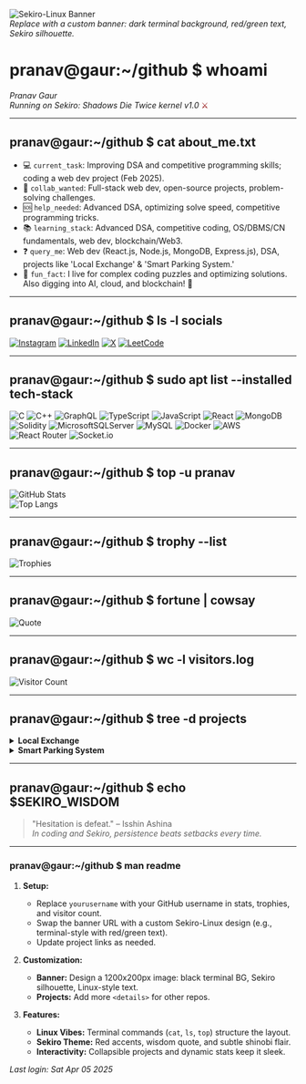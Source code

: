 ![Sekiro-Linux Banner](https://giphy.com/gifs/from-software-sekiro-shadows-die-twice-1UUZxXPoguNdaD6P8B)  
*Replace with a custom banner: dark terminal background, red/green text, Sekiro silhouette.*

# pranav@gaur:~/github $ whoami  
*Pranav Gaur*  
*Running on Sekiro: Shadows Die Twice kernel v1.0* <span style="color: #8B0000;">⚔️</span>

---

## pranav@gaur:~/github $ cat about_me.txt  
- 💻 `current_task`: Improving DSA and competitive programming skills; coding a web dev project (Feb 2025).  
- 🤝 `collab_wanted`: Full-stack web dev, open-source projects, problem-solving challenges.  
- 🆘 `help_needed`: Advanced DSA, optimizing solve speed, competitive programming tricks.  
- 📚 `learning_stack`: Advanced DSA, competitive coding, OS/DBMS/CN fundamentals, web dev, blockchain/Web3.  
- ❓ `query_me`: Web dev (React.js, Node.js, MongoDB, Express.js), DSA, projects like 'Local Exchange' & 'Smart Parking System.'  
- 🎉 `fun_fact`: I live for complex coding puzzles and optimizing solutions. Also digging into AI, cloud, and blockchain! 🚀  

---

## pranav@gaur:~/github $ ls -l socials  
[![Instagram](https://img.shields.io/badge/Instagram-%23E4405F.svg?logo=Instagram&logoColor=white)](https://instagram.com/raghavgau7) [![LinkedIn](https://img.shields.io/badge/LinkedIn-%230077B5.svg?logo=linkedin&logoColor=white)](https://linkedin.com/in/pranav-gaur-168522252) [![X](https://img.shields.io/badge/X-black.svg?logo=X&logoColor=white)](https://x.com/PranavGaur04) [![LeetCode](https://img.shields.io/badge/LeetCode-orange.svg?logo=leetcode&logoColor=white)](https://leetcode.com/u/pranav2634)  

---

## pranav@gaur:~/github $ sudo apt list --installed tech-stack  
![C](https://img.shields.io/badge/c-%2300599C.svg?style=for-the-badge&logo=c&logoColor=white) ![C++](https://img.shields.io/badge/c++-%2300599C.svg?style=for-the-badge&logo=c%2B%2B&logoColor=white) ![GraphQL](https://img.shields.io/badge/-GraphQL-E10098?style=for-the-badge&logo=graphql&logoColor=white) ![TypeScript](https://img.shields.io/badge/typescript-%23007ACC.svg?style=for-the-badge&logo=typescript&logoColor=white) ![JavaScript](https://img.shields.io/badge/javascript-%23323330.svg?style=for-the-badge&logo=javascript&logoColor=%23F7DF1E) ![React](https://img.shields.io/badge/react-%2320232a.svg?style=for-the-badge&logo=react&logoColor=%2361DAFB) ![MongoDB](https://img.shields.io/badge/MongoDB-%234ea94b.svg?style=for-the-badge&logo=mongodb&logoColor=white) ![Solidity](https://img.shields.io/badge/Solidity-%23363636.svg?style=for-the-badge&logo=solidity&logoColor=white) ![MicrosoftSQLServer](https://img.shields.io/badge/Microsoft%20SQL%20Server-CC2927?style=for-the-badge&logo=microsoft%20sql%20server&logoColor=white) ![MySQL](https://img.shields.io/badge/mysql-4479A1.svg?style=for-the-badge&logo=mysql&logoColor=white) ![Docker](https://img.shields.io/badge/docker-%230db7ed.svg?style=for-the-badge&logo=docker&logoColor=white) ![AWS](https://img.shields.io/badge/AWS-%23FF9900.svg?style=for-the-badge&logo=amazon-aws&logoColor=white) ![React Router](https://img.shields.io/badge/React_Router-CA4245?style=for-the-badge&logo=react-router&logoColor=white) ![Socket.io](https://img.shields.io/badge/Socket.io-black?style=for-the-badge&logo=socket.io&badgeColor=010101)  

---

## pranav@gaur:~/github $ top -u pranav  
![GitHub Stats](https://github-readme-stats.vercel.app/api?username=yourusername&show_icons=true&theme=radical)  
![Top Langs](https://github-readme-stats.vercel.app/api/top-langs/?username=yourusername&layout=compact&theme=radical)  

---

## pranav@gaur:~/github $ trophy --list  
![Trophies](https://github-profile-trophy.vercel.app/?username=yourusername&theme=onedark)  

---

## pranav@gaur:~/github $ fortune | cowsay  
![Quote](https://quotes-github-readme.vercel.app/api?type=horizontal&theme=radical)  

---

## pranav@gaur:~/github $ wc -l visitors.log  
![Visitor Count](https://visitcount.itsvg.in/api?id=yourusername&icon=0&color=0)  

---

## pranav@gaur:~/github $ tree -d projects  
<details>  
  <summary><strong>Local Exchange</strong></summary>  
  A web app for local goods/services exchange. Built with React, Node.js, MongoDB.  
  [View Repository](https://github.com/yourusername/local-exchange)  
</details>  

<details>  
  <summary><strong>Smart Parking System</strong></summary>  
  IoT-based parking optimizer. Coded with Python, Raspberry Pi, cloud services.  
  [View Repository](https://github.com/yourusername/smart-parking-system)  
</details>  

---

## pranav@gaur:~/github $ echo $SEKIRO_WISDOM  
> "Hesitation is defeat." – Isshin Ashina  
*In coding and Sekiro, persistence beats setbacks every time.*

---

### pranav@gaur:~/github $ man readme  
1. **Setup:**  
   - Replace `yourusername` with your GitHub username in stats, trophies, and visitor count.  
   - Swap the banner URL with a custom Sekiro-Linux design (e.g., terminal-style with red/green text).  
   - Update project links as needed.  

2. **Customization:**  
   - **Banner:** Design a 1200x200px image: black terminal BG, Sekiro silhouette, Linux-style text.  
   - **Projects:** Add more `<details>` for other repos.  

3. **Features:**  
   - **Linux Vibes:** Terminal commands (`cat`, `ls`, `top`) structure the layout.  
   - **Sekiro Theme:** Red accents, wisdom quote, and subtle shinobi flair.  
   - **Interactivity:** Collapsible projects and dynamic stats keep it sleek.

*Last login: Sat Apr 05 2025*
